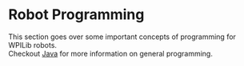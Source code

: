 # Robot Programming

This section goes over some important concepts of programming for WPILib robots.  
Checkout [Java](/Java/Java.md) for more information on general programming.